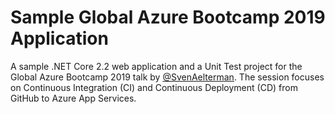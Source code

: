 # Sample Global Azure Bootcamp 2019 Application
A sample .NET Core 2.2 web application and a Unit Test project for the Global Azure Bootcamp 2019 talk by [@SvenAelterman](https://github.com/SvenAelterman). The session focuses on Continuous Integration (CI) and Continuous Deployment (CD) from GitHub to Azure App Services.
